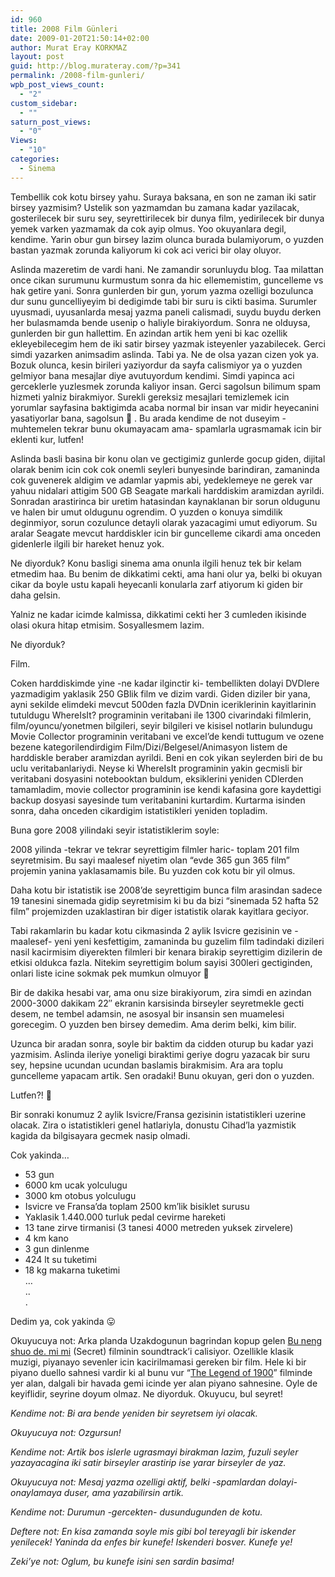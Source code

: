 ```yaml
---
id: 960
title: 2008 Film Günleri
date: 2009-01-20T21:50:14+02:00
author: Murat Eray KORKMAZ
layout: post
guid: http://blog.murateray.com/?p=341
permalink: /2008-film-gunleri/
wpb_post_views_count:
  - "2"
custom_sidebar:
  - ""
saturn_post_views:
  - "0"
Views:
  - "10"
categories:
  - Sinema
---
```

Tembellik cok kotu birsey yahu. Suraya baksana, en son ne zaman iki satir birsey yazmisim? Ustelik son yazmamdan bu zamana kadar yazilacak, gosterilecek bir suru sey, seyrettirilecek bir dunya film, yedirilecek bir dunya yemek varken yazmamak da cok ayip olmus. Yoo okuyanlara degil, kendime. Yarin obur gun birsey lazim olunca burada bulamiyorum, o yuzden bastan yazmak zorunda kaliyorum ki cok aci verici bir olay oluyor.

Aslinda mazeretim de vardi hani. Ne zamandir sorunluydu blog. Taa milattan once cikan surumunu kurmustum sonra da hic ellememistim, guncelleme vs hak getire yani. Sonra gunlerden bir gun, yorum yazma ozelligi bozulunca dur sunu guncelliyeyim bi dedigimde tabi bir suru is cikti basima. Surumler uyusmadi, uyusanlarda mesaj yazma paneli calismadi, suydu buydu derken her bulasmamda bende usenip o haliyle birakiyordum. Sonra ne olduysa, gunlerden bir gun hallettim. En azindan artik hem yeni bi kac ozellik ekleyebilecegim hem de iki satir birsey yazmak isteyenler yazabilecek. Gerci simdi yazarken animsadim aslinda. Tabi ya. Ne de olsa yazan cizen yok ya. Bozuk olunca, kesin birileri yaziyordur da sayfa calismiyor ya o yuzden gelmiyor bana mesajlar diye avutuyordum kendimi. Simdi yapinca aci gerceklerle yuzlesmek zorunda kaliyor insan. Gerci sagolsun bilimum spam hizmeti yalniz birakmiyor. Surekli gereksiz mesajlari temizlemek icin yorumlar sayfasina baktigimda acaba normal bir insan var midir heyecanini yasatiyorlar bana, sagolsun 🙂 . Bu arada kendime de not duseyim -muhtemelen tekrar bunu okumayacam ama- spamlarla ugrasmamak icin bir eklenti kur, lutfen!

Aslinda basli basina bir konu olan ve gectigimiz gunlerde gocup giden, dijital olarak benim icin cok cok onemli seyleri bunyesinde barindiran, zamaninda cok guvenerek aldigim ve adamlar yapmis abi, yedeklemeye ne gerek var yahuu nidalari attigim 500 GB Seagate markali harddiskim aramizdan ayrildi. Sonradan arastirinca bir uretim hatasindan kaynaklanan bir sorun oldugunu ve halen bir umut oldugunu ogrendim. O yuzden o konuya simdilik deginmiyor, sorun cozulunce detayli olarak yazacagimi umut ediyorum. Su aralar Seagate mevcut harddiskler icin bir guncelleme cikardi ama onceden gidenlerle ilgili bir hareket henuz yok.

Ne diyorduk? Konu basligi sinema ama onunla ilgili henuz tek bir kelam etmedim haa. Bu benim de dikkatimi cekti, ama hani olur ya, belki bi okuyan cikar da boyle ustu kapali heyecanli konularla zarf atiyorum ki giden bir daha gelsin.

Yalniz ne kadar icimde kalmissa, dikkatimi cekti her 3 cumleden ikisinde olasi okura hitap etmisim. Sosyallesmem lazim.

Ne diyorduk?

Film.

Coken harddiskimde yine -ne kadar ilginctir ki- tembellikten dolayi DVDlere yazmadigim yaklasik 250 GBlik film ve dizim vardi. Giden diziler bir yana, ayni sekilde elimdeki mevcut 500den fazla DVDnin iceriklerinin kayitlarinin tutuldugu WhereIsIt? programinin veritabani ile 1300 civarindaki filmlerin, film/oyuncu/yonetmen bilgileri, seyir bilgileri ve kisisel notlarin bulundugu Movie Collector programinin veritabani ve excel&#8217;de kendi tuttugum ve ozene bezene kategorilendirdigim Film/Dizi/Belgesel/Animasyon listem de harddiskle beraber aramizdan ayrildi. Beni en cok yikan seylerden biri de bu uclu veritabanlariydi. Neyse ki WhereIsIt programinin yakin gecmisli bir veritabani dosyasini notebooktan buldum, eksiklerini yeniden CDlerden tamamladim, movie collector programinin ise kendi kafasina gore kaydettigi backup dosyasi sayesinde tum veritabanini kurtardim. Kurtarma isinden sonra, daha onceden cikardigim istatistikleri yeniden topladim.

Buna gore 2008 yilindaki seyir istatistiklerim soyle:

2008 yilinda -tekrar ve tekrar seyrettigim filmler haric- toplam 201 film seyretmisim. Bu sayi maalesef niyetim olan &#8220;evde 365 gun 365 film&#8221; projemin yanina yaklasamamis bile. Bu yuzden cok kotu bir yil olmus.

Daha kotu bir istatistik ise 2008&#8217;de seyrettigim bunca film arasindan sadece 19 tanesini sinemada gidip seyretmisim ki bu da bizi &#8220;sinemada 52 hafta 52 film&#8221; projemizden uzaklastiran bir diger istatistik olarak kayitlara geciyor.

Tabi rakamlarin bu kadar kotu cikmasinda 2 aylik Isvicre gezisinin ve -maalesef- yeni yeni kesfettigim, zamaninda bu guzelim film tadindaki dizileri nasil kacirmisim diyerekten filmleri bir kenara birakip seyrettigim dizilerin de etkisi oldukca fazla. Nitekim seyrettigim bolum sayisi 300leri gectiginden, onlari liste icine sokmak pek mumkun olmuyor 🙂

Bir de dakika hesabi var, ama onu size birakiyorum, zira simdi en azindan 2000-3000 dakikam 22&#8243; ekranin karsisinda birseyler seyretmekle gecti desem, ne tembel adamsin, ne asosyal bir insansin sen muamelesi gorecegim. O yuzden ben birsey demedim. Ama derim belki, kim bilir.

Uzunca bir aradan sonra, soyle bir baktim da cidden oturup bu kadar yazi yazmisim. Aslinda ileriye yoneligi biraktimi geriye dogru yazacak bir suru sey, hepsine ucundan ucundan baslamis birakmisim. Ara ara toplu guncelleme yapacam artik. Sen oradaki! Bunu okuyan, geri don o yuzden.

Lutfen?! 🙂

Bir sonraki konumuz 2 aylik Isvicre/Fransa gezisinin istatistikleri uzerine olacak. Zira o istatistikleri genel hatlariyla, donustu Cihad&#8217;la yazmistik kagida da bilgisayara gecmek nasip olmadi.

Cok yakinda&#8230;

  * 53 gun
  * 6000 km ucak yolculugu
  * 3000 km otobus yolculugu
  * Isvicre ve Fransa&#8217;da toplam 2500 km&#8217;lik bisiklet surusu
  * Yaklasik 1.440.000 turluk pedal cevirme hareketi
  * 13 tane zirve tirmanisi (3 tanesi 4000 metreden yuksek zirvelere)
  * 4 km kano
  * 3 gun dinlenme
  * 424 lt su tuketimi
  * 18 kg makarna tuketimi  
    &#8230;  
    ..  
    .

Dedim ya, cok yakinda 😛

Okuyucuya not: Arka planda Uzakdogunun bagrindan kopup gelen <a href="http://www.imdb.com/title/tt1037850/" target="_blank">Bu neng shuo de. mi mi</a> (Secret) filminin soundtrack&#8217;i calisiyor. Ozellikle klasik muzigi, piyanayo sevenler icin kacirilmamasi gereken bir film. Hele ki bir piyano duello sahnesi vardir ki al bunu vur &#8220;<a href="http://www.imdb.com/title/tt0120731/" target="_blank">The Legend of 1900</a>&#8221; filminde yer alan, dalgali bir havada gemi icinde yer alan piyano sahnesine. Oyle de keyiflidir, seyrine doyum olmaz. Ne diyorduk. Okuyucu, bul seyret!

_Kendime not: Bi ara bende yeniden bir seyretsem iyi olacak._

_Okuyucuya not: Ozgursun!_

_Kendime not: Artik bos islerle ugrasmayi birakman lazim, fuzuli seyler yazayacagina iki satir birseyler arastirip ise yarar birseyler de yaz._

_Okuyucuya not: Mesaj yazma ozelligi aktif, belki -spamlardan dolayi- onaylamaya duser, ama yazabilirsin artik._

_Kendime not: Durumun -gercekten- dusundugunden de kotu._

_Deftere not: En kisa zamanda soyle mis gibi bol tereyagli bir iskender yenilecek! Yaninda da enfes bir kunefe! Iskenderi bosver. Kunefe ye!_

_Zeki&#8217;ye not: Oglum, bu kunefe isini sen sardin basima!_